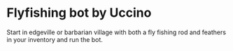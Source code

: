 # Flyfishing bot by Uccino

Start in edgeville or barbarian village with both a fly fishing rod and feathers in your inventory and run the bot. 
